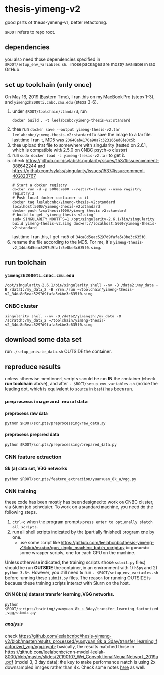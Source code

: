 # thesis-yimeng-v2
good parts of thesis-yimeng-v1, better refactoring.

`$ROOT` refers to repo root.

## dependencies

you also need those dependencies specified in `$ROOT/setup_env_variables.sh`. Those packages
are mostly available in lab GitHub.

## set up toolchain (only once)

On May 16, 2019 (Eastern Time), I ran this on my MacBook Pro (steps 1-3), and
`yimengzh2080ti.cnbc.cmu.edu` (steps 3-6).

1. under `$ROOT/toolchain/standard`, run
    ~~~
    docker build . -t leelabcnbc/yimeng-thesis-v2:standard
    ~~~
2. then run `docker save --output yimeng-thesis-v2.tar leelabcnbc/yimeng-thesis-v2:standard` to save the image to a tar file.
   last time I ran it, MD5 was `20640abe170a90a7d323165ed8de0c5b`
3. then upload that file to somewhere with singularity
   (tested on 2.6.1, which is compatible with 2.5.0 on CNBC psych-o cluster)
4. run `sudo docker load -i yimeng-thesis-v2.tar` to get it.
5. check <https://github.com/sylabs/singularity/issues/1537#issuecomment-388642244>
   and <https://github.com/sylabs/singularity/issues/1537#issuecomment-402823767>
    ~~~
    # Start a docker registry
    docker run -d -p 5000:5000 --restart=always --name registry registry:2
    # Push local docker container to it
    docker tag leelabcnbc/yimeng-thesis-v2:standard localhost:5000/yimeng-thesis-v2:standard
    docker push localhost:5000/yimeng-thesis-v2:standard
    # build to get `yimeng-thesis-v2.simg`
    sudo SINGULARITY_NOHTTPS=1 /opt/singularity-2.6.1/bin/singularity build yimeng-thesis-v2.simg docker://localhost:5000/yimeng-thesis-v2:standard
    ~~~
   last time I ran this, I get md5 of `34da8d5eac5297d9fafa5e8be3c635f0`.
6. rename the file according to the MD5. For me, it's
   `yimeng-thesis-v2_34da8d5eac5297d9fafa5e8be3c635f0.simg`.

## run toolchain

### `yimengzh2080ti.cnbc.cmu.edu`

```
/opt/singularity-2.6.1/bin/singularity shell --nv -B /data2:/my_data -B /data1:/my_data_2 -B /run:/run ~/toolchain/yimeng-thesis-v2_34da8d5eac5297d9fafa5e8be3c635f0.simg
```

### CNBC cluster

```
singularity shell --nv -B /data2/yimengzh:/my_data -B /scratch:/my_data_2 ~/toolchain/yimeng-thesis-v2_34da8d5eac5297d9fafa5e8be3c635f0.simg
```

## download some data set

run `./setup_private_data.sh` OUTSIDE the container.


## reproduce results

unless otherwise mentioned, scripts should be run **IN** the container
(check **run toolchain** above), and
after `. $ROOT/setup_env_variables.sh` (notice the leading dot, which
is equivalent to `source` in `bash`) has been run.

### preprocess image and neural data

#### preprocess raw data

`python $ROOT/scripts/preprocessing/raw_data.py`

#### preprocess prepared data

`python $ROOT/scripts/preprocessing/prepared_data.py`

### CNN feature extraction

#### 8k (a) data set, VGG networks

`python $ROOT/scripts/feature_extraction/yuanyuan_8k_a/vgg.py`

### CNN training

these code has been mostly has been designed to work on CNBC cluster, via Slurm job scheduler.
To work on a standard machine, you need do the following steps.

1. `ctrl+c` when the program prompts `press enter to optionally sbatch all scripts`.
2. run all shell scripts indicated by the (partially finished) program one by one.
    * use some script like <https://github.com/leelabcnbc/thesis-yimeng-v1/blob/master/gen_single_machine_batch_script.py>
      to generate some wrapper scripts, one for each GPU on the machine.


Unless otherwise indicated, the training scripts (those `submit.py` files) should be run **OUTSIDE** the container, in an
environment with 1) `h5py` and 2) `python 3.6+`. However, you still need to run `. $ROOT/setup_env_variables.sh` before
running these `submit.py` files. The reason for running OUTSIDE is because these training scripts interact
with Slurm on the host.


#### CNN 8k (a) dataset transfer learning, VGG networks.



`python $ROOT/scripts/training/yuanyuan_8k_a_3day/transfer_learning_factorized_vgg/submit.py`

##### analysis

check <https://github.com/leelabcnbc/thesis-yimeng-v2/blob/master/results_processed/yuanyuan_8k_a_3day/transfer_learning_factorized_vgg/vgg.ipynb>;
basically, the results matched those in <https://github.com/leelabcnbc/cnn-model-leelab-8000/blob/master/slides/20190107_Wei_ConvolutionalNeuralNetwork_2019a.pdf> (model 3, 3 day data);
the key to make performance match is using 2x downsampled images rather than 4x. Check some notes [here](https://github.com/leelabcnbc/thesis-yimeng-v1/issues/28#issuecomment-500072420) as well.
